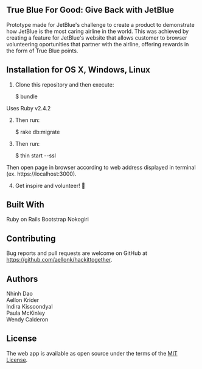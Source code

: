 ## True Blue For Good: Give Back with JetBlue
Prototype made for JetBlue's challenge to create a product to demonstrate how JetBlue is the most caring airline in the world. This was achieved by creating a feature for JetBlue's website that allows customer to browser volunteering oportunities that partner with the airline, offering rewards in the form of True Blue points.

## Installation for OS X, Windows, Linux
1. Clone this repository and then execute:

    $ bundle

Uses Ruby v2.4.2

2. Then run:
	
	$ rake db:migrate
	
3. Then run:

	$ thin start --ssl 

Then open page in browser according to web address displayed in terminal (ex. https://localhost:3000).

4. Get inspire and volunteer! :raised_hands:

## Built With
Ruby on Rails
Bootstrap
Nokogiri

## Contributing
Bug reports and pull requests are welcome on GitHub at https://github.com/aellonk/hackittogether.

## Authors
Nhinh Dao  
Aellon Krider  
Indira Kissoondyal  
Paula McKinley  
Wendy Calderon  

## License
The web app is available as open source under the terms of the [MIT License](https://opensource.org/licenses/MIT).




